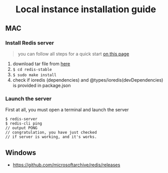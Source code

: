 <h1 align="center">
  Local instance installation guide
</h1>

## MAC

### Install Redis server

> you can follow all steps for a quick start [on this page](https://redis.io/topics/quickstart)

1. download tar file from [here](http://download.redis.io/redis-stable.tar.gz)
2. ```$ cd redis-stable```
3. ```$ sudo make install  ```
4. check if ioredis (dependencies) and @types/ioredis(devDependencies) is provided in package.json

### Launch the server

First at all, you must open a terminal and launch the server
```
$ redis-server
$ redis-cli ping
// output PONG 
// congratulation, you have just checked 
// if server is working, and it's works.
```

## Windows
- https://github.com/microsoftarchive/redis/releases
